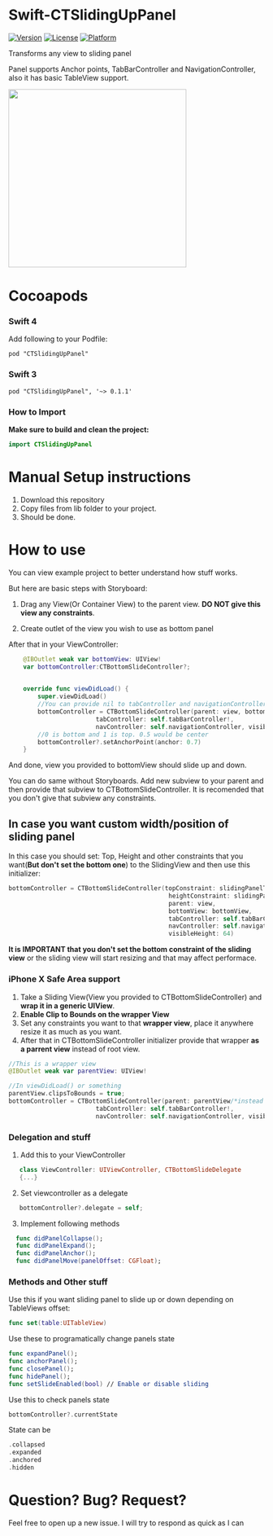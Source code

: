 # Swift-CTSlidingUpPanel
[![Version](https://img.shields.io/cocoapods/v/CTSlidingUpPanel.svg?style=flat)](http://cocoapods.org/pods/CTSlidingUpPanel)
[![License](https://img.shields.io/cocoapods/l/CTSlidingUpPanel.svg?style=flat)](http://cocoapods.org/pods/CTSlidingUpPanel)
[![Platform](https://img.shields.io/cocoapods/p/CTSlidingUpPanel.svg?style=flat)](http://cocoapods.org/pods/CTSlidingUpPanel)


Transforms any view to sliding panel

Panel supports Anchor points, TabBarController and NavigationController, also it has basic TableView support.

<img src="https://thumbs.gfycat.com/OffbeatCaringGalago-size_restricted.gif" width="350">


# Cocoapods

### Swift 4
Add following to your Podfile:
```
pod "CTSlidingUpPanel"
```
### Swift 3
```
pod "CTSlidingUpPanel", '~> 0.1.1'
```

### How to Import

**Make sure to build and clean the project:**

```swift
import CTSlidingUpPanel
```

# Manual Setup instructions
1. Download this repository 
2. Copy files from lib folder to your project.
3. Should be done.

# How to use
You can view example project to better understand how stuff works.

But here are basic steps with Storyboard:
1. Drag any View(Or Container View) to the parent view.
**DO NOT give this view any constraints**.

2. Create outlet of the view you wish to use as bottom panel

After that in your ViewController: 

```swift
    @IBOutlet weak var bottomView: UIView!
    var bottomController:CTBottomSlideController?;
    

    override func viewDidLoad() {
        super.viewDidLoad()
        //You can provide nil to tabController and navigationController
        bottomController = CTBottomSlideController(parent: view, bottomView: bottomView, 
                        tabController: self.tabBarController!,
                        navController: self.navigationController, visibleHeight: 64)
        //0 is bottom and 1 is top. 0.5 would be center                
        bottomController?.setAnchorPoint(anchor: 0.7)
    }
```
And done, view you provided to bottomView should slide up and down.

You can do same without Storyboards. Add new subview to your parent and then provide that subview to CTBottomSlideController. 
It is recomended that you don't give that subview any constraints. 

## In case you want custom width/position of sliding panel
In this case you should set: Top, Height and other constraints that you want(**But don't set the bottom one**) to the SlidingView and then use this initializer:
```swift
bottomController = CTBottomSlideController(topConstraint: slidingPanelTopConstraint, 
                                            heightConstraint: slidingPanelHeightConstraint, 
                                            parent: view, 
                                            bottomView: bottomView, 
                                            tabController: self.tabBarController!, 
                                            navController: self.navigationController, 
                                            visibleHeight: 64)
```
**It is IMPORTANT that you don't set the bottom constraint of the sliding view** or the sliding view will start resizing and that
may affect performace.

### iPhone X Safe Area support

1. Take a Sliding View(View you provided to CTBottomSlideController) and **wrap it in a generic UIView**.
2. **Enable Clip to Bounds on the wrapper View**
3. Set any constraints you want to that **wrapper view**, place it anywhere resize it as much as you want.
4. After that in CTBottomSlideController initializer provide that wrapper **as a parrent view** instead of root view.
```swift
//This is a wrapper view
@IBOutlet weak var parentView: UIView!

//In viewDidLoad() or something
parentView.clipsToBounds = true;
bottomController = CTBottomSlideController(parent: parentView/*instead of view*/, bottomView: bottomView, 
                        tabController: self.tabBarController!,
                        navController: self.navigationController, visibleHeight: 64)
```
### Delegation and stuff
1.  Add this to your ViewController
```swift 
   class ViewController: UIViewController, CTBottomSlideDelegate
   {...}
```
2. Set viewcontroller as a delegate
```swift
   bottomController?.delegate = self;
```
3. Implement following methods
```swift
  func didPanelCollapse();
  func didPanelExpand();
  func didPanelAnchor();
  func didPanelMove(panelOffset: CGFloat);
```
### Methods and Other stuff
Use this if you want sliding panel to slide up or down depending on TableViews offset:
```swift
func set(table:UITableView)
```
Use these to programatically change panels state
```swift
func expandPanel();
func anchorPanel();
func closePanel();
func hidePanel();
func setSlideEnabled(bool) // Enable or disable sliding
```
Use this to check panels state
```swift 
bottomController?.currentState 
```
State can be
```swift 
.collapsed
.expanded
.anchored
.hidden
```
# Question? Bug? Request?
Feel free to open up a new issue. I will try to respond as quick as I can

